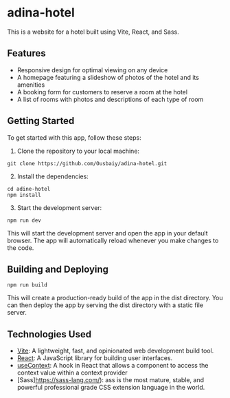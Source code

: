 
# adina-hotel

This is a website for a hotel built using Vite, React, and Sass.



## Features

- Responsive design for optimal viewing on any device
- A homepage featuring a slideshow of photos of the hotel and its amenities
- A booking form for customers to reserve a room at the hotel
- A list of rooms with photos and descriptions of each type of room

## Getting Started

To get started with this app, follow these steps:

1. Clone the repository to your local machine:

```
git clone https://github.com/Ousbaiy/adina-hotel.git
```
2. Install the dependencies:

```
cd adine-hotel
npm install
```
3. Start the development server:

```
npm run dev
```
This will start the development server and open the app in your default browser. The app will automatically reload whenever you make changes to the code.

## Building and Deploying

```
npm run build
```
This will create a production-ready build of the app in the dist directory. You can then deploy the app by serving the dist directory with a static file server.

## Technologies Used

- [Vite](https://vitejs.dev/): A lightweight, fast, and opinionated web development build tool.
- [React](https://reactjs.org/): A JavaScript library for building user interfaces.
- [useContext](https://reactjs.org/docs/hooks-reference.html#usecontext): A hook in React that allows a component to access the context value within a context provider
- [Sass]https://sass-lang.com/): ass is the most mature, stable, and powerful professional grade CSS extension language in the world.





